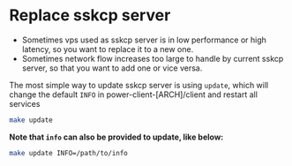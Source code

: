 # Replace sskcp server 
* Sometimes vps used as sskcp server is in low performance or high latency, so you want to replace it to a new one. 
* Sometimes network flow increases too large to handle by current sskcp server, so that you want to add one or vice versa.


The most simple way to update sskcp server is using `update`, which will change the default `INFO` in power-client-[ARCH]/client and restart all services 
```bash
make update
``` 
**Note that `info` can also be provided to update, like below:**
```bash
make update INFO=/path/to/info
```
